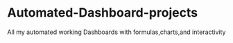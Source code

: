 # Automated-Dashboard-projects
All my automated working Dashboards with formulas,charts,and interactivity
